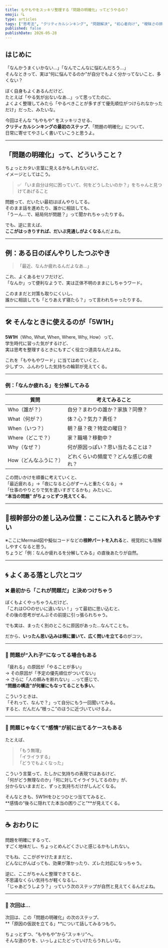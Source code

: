 ```yaml
---
title: もやもやをスッキリ整理する「問題の明確化」ってどうやるの？
emoji: 🔍
type: articles
tags: ["思考法", "クリティカルシンキング", "問題解決", "初心者向け", "曖昧さの排除"]
published: false
publishDate: 2026-05-28
---
```


## はじめに

「なんかうまくいかない…」「なんでこんなに悩むんだろう…」  
そんなときって、実は“何に悩んでるのか”が自分でもよく分かってないこと、多くない？

ぼく自身もよくあるんだけど、  
たとえば「やる気が出ないなあ…」って思ってたのに、  
よくよく整理してみたら「やるべきことが多すぎて優先順位がつけられなかっただけ」だった、みたいな。

今回はそんな “もやもや” をスッキリさせる、  
**クリティカルシンキングの最初のステップ**、「問題の明確化」について、  
日常に寄せてやさしく書いていこうと思うよ。

---

## 「問題の明確化」って、どういうこと？

ちょっとカタい言葉に見えるかもしれないけど、  
イメージとしてはこう。

> ✅ 「いま自分は何に困っていて、何をどうしたいのか？」をちゃんと見つけてあげること

問題って、だいたい最初はぼんやりしてる。  
そのまま話を進めたり、誰かに相談しても、  
「うーん…で、結局何が問題？」って聞かれちゃったりする。

でも、逆に言えば、  
**ここがはっきりすれば、だいぶ見通しがよくなる**んだよね。

---

## 例：ある日のぼんやりしたつぶやき

> 「最近、なんか疲れるんだよなあ…」

これ、よくあるセリフだけど、  
「なんか」って便利なようで、実は正体不明のままにしちゃうワード。

このままだと対策も取りにくいし、  
誰かに相談しても「とりあえず寝たら？」って言われちゃったりする。

---

## 🛠 そんなときに使えるのが「5W1H」

**5W1H**（Who, What, When, Where, Why, How）って、  
学生時代に習った気がするけど、  
実は思考を整理するときにもすごく役立つ道具なんだよね。

これを「もやもやワード」に当てはめていくと、  
少しずつ、ふんわりした気持ちの輪郭が見えてくる。

---

### 例：「なんか疲れる」を分解してみる

| 質問 | 考えてみること |
|------|----------------|
| Who（誰が？） | 自分？まわりの誰か？家族？同僚？ |
| What（何が？） | 体？心？気力？責任？ |
| When（いつ？） | 朝？昼？夜？特定の曜日？ |
| Where（どこで？） | 家？職場？移動中？ |
| Why（なぜ？） | 何が原因っぽい？思い当たることは？ |
| How（どんなふうに？） | どれくらいの頻度で？どんな感じの疲れ？ |

この問いかけを順番に考えていくと、  
「最近疲れる」→「夜になると心がずーんと重たくなる」→  
「仕事のやりとりで気を遣いすぎてるかも」みたいに、  
**“本当の問題” がちょっとずつ見えてくる**。

---

## 📍根幹部分の差し込み位置：ここに入れると読みやすい
※ここにMermaid図や擬似コードなどの**根幹パートを入れる**と、視覚的にも理解しやすくなると思う。  
ちょうど「例：なんか疲れるを分解してみる」の直後あたりが自然。

---

## 🌀 よくある落とし穴とコツ

### ❌ 最初から「これが問題だ」と決めつけちゃう

ぼくもよくやっちゃうんだけど、  
「これは○○のせいに違いない！」って最初に思い込むと、  
その後の思考がぜんぶその前提に引っ張られちゃう。

でも実は、まったく別のところに原因があった…なんてことも。

だから、**いったん思い込みは横に置いて、広く問いを立てる**のがコツ。

---

### 🧩 問題が“入れ子”になってる場合もある

「疲れる」の原因が「やることが多い」  
→ その原因が「予定の優先順位がついてない」  
→ さらに「人の頼みを断れない」…って感じで、  
**“問題の構造”が何層にもなってることも多い**。

こういうときは、  
「それって、なんで？」って自分にもう一回聞いてみる。  
すると、だんだん“根っこ”のほうに近づいていけるよ。

---

### 💬 問題じゃなくて“感情”が前に出てるケースもある

たとえば、

> 「もう無理」  
> 「イライラする」  
> 「どうでもよくなった」

こういう言葉って、たしかに気持ちの表現ではあるけど、  
「何がどう無理なのか」「何に対してイライラしてるのか」が、  
分からないままだと、ずっと気持ちだけがしんどくなる。

そんなときも、5W1Hをひとつひとつ当ててみると、  
**感情の“後ろに隠れてた本当の困りごと”**が見えてくる。

---

## ☕ おわりに

問題を明確にするって、  
すごく地味だし、ちょっとめんどくさいと感じるかもしれない。

でもね、ここがボヤけたままだと、  
どんなにがんばっても、効果が薄かったり、ズレた対応になっちゃう。

逆に、ここがちゃんと整理できてると、  
不思議なくらい気持ちが軽くなるし、  
「じゃあどうしよう？」っていう次のステップが自然と見えてくるんだよね。

---

### 🎈 次回は…

次回は、この「問題の明確化」の次のステップ、  
**「原因の仮説を立てる」**について話してみるつもり。

ちょっとずつ、“もやもや”から“スッキリ”へ。  
そんな道のりを、いっしょにたどっていけたらうれしいな。
